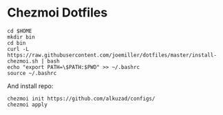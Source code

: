 # Chezmoi Dotfiles

```
cd $HOME
mkdir bin
cd bin
curl -L https://raw.githubusercontent.com/joemiller/dotfiles/master/install-chezmoi.sh | bash
echo "export PATH=\$PATH:$PWD" >> ~/.bashrc
source ~/.bashrc
```

And install repo:

```
chezmoi init https://github.com/alkuzad/configs/
chezmoi apply
```
